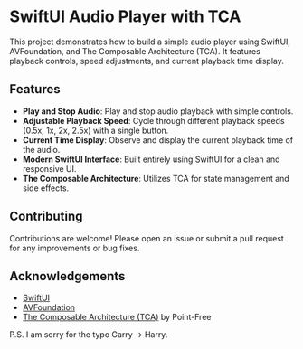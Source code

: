 # SwiftUI Audio Player with TCA

This project demonstrates how to build a simple audio player using SwiftUI, AVFoundation, and The Composable Architecture (TCA). It features playback controls, speed adjustments, and current playback time display.

## Features

- **Play and Stop Audio**: Play and stop audio playback with simple controls.
- **Adjustable Playback Speed**: Cycle through different playback speeds (0.5x, 1x, 2x, 2.5x) with a single button.
- **Current Time Display**: Observe and display the current playback time of the audio.
- **Modern SwiftUI Interface**: Built entirely using SwiftUI for a clean and responsive UI.
- **The Composable Architecture**: Utilizes TCA for state management and side effects.

## Contributing

Contributions are welcome! Please open an issue or submit a pull request for any improvements or bug fixes.

## Acknowledgements

- [SwiftUI](https://developer.apple.com/xcode/swiftui/)
- [AVFoundation](https://developer.apple.com/av-foundation/)
- [The Composable Architecture (TCA)](https://github.com/pointfreeco/swift-composable-architecture) by Point-Free

P.S. I am sorry for the typo Garry -> Harry.
